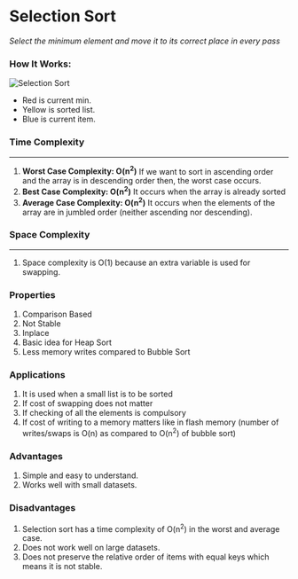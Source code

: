 # Selection Sort
*Select the minimum element and move it to its correct place in every pass*

### How It Works:
![Selection Sort](https://upload.wikimedia.org/wikipedia/commons/9/94/Selection-Sort-Animation.gif)
* Red is current min. 
* Yellow is sorted list. 
* Blue is current item.


### Time Complexity

---
1. **Worst Case Complexity: O(n<sup>2</sup>)**
If we want to sort in ascending order and the array is in descending order then, the worst case occurs.
2. **Best Case Complexity: O(n<sup>2</sup>)**
It occurs when the array is already sorted
3. **Average Case Complexity: O(n<sup>2</sup>)**
It occurs when the elements of the array are in jumbled order (neither ascending nor descending).


### Space Complexity

---
1. Space complexity is O(1) because an extra variable is used for swapping.

### Properties
1. Comparison Based
2. Not Stable
3. Inplace
4. Basic idea for Heap Sort
5. Less memory writes compared to Bubble Sort

### Applications
1. It is used when a small list is to be sorted
2. If cost of swapping does not matter
3. If checking of all the elements is compulsory
4. If cost of writing to a memory matters like in flash memory (number of writes/swaps is O(n) as compared to O(n<sup>2</sup>) of bubble sort)

### Advantages
1. Simple and easy to understand.
2. Works well with small datasets.

### Disadvantages
1. Selection sort has a time complexity of O(n<sup>2</sup>) in the worst and average case.
2. Does not work well on large datasets.
3. Does not preserve the relative order of items with equal keys which means it is not stable.
